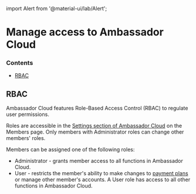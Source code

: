 import Alert from '@material-ui/lab/Alert';

# Manage access to Ambassador Cloud

<div class="docs-article-toc">
<h3>Contents</h3>

* [RBAC](#rbac)

</div>

## RBAC

Ambassador Cloud features Role-Based Access Control (RBAC) to regulate user permissions.

Roles are accessible in the [Settings section of Ambassador Cloud](https://app.getambassador.io/cloud/settings) on the Members page. Only members with Administrator roles can change other members' roles.

Members can be assigned one of the following roles:
* Administrator - grants member access to all functions in Ambassador Cloud.
* User - restricts the member's ability to make changes to [payment plans](https://www.getambassador.io/editions/) or manage other member's accounts. A User role has access to all other functions in Ambassador Cloud.
